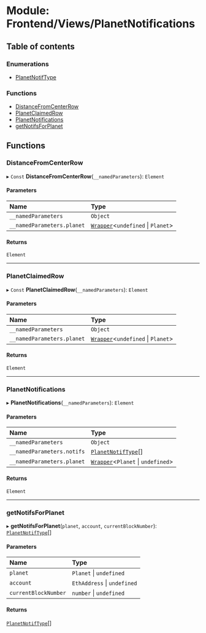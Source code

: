# Module: Frontend/Views/PlanetNotifications

## Table of contents

### Enumerations

- [PlanetNotifType](../enums/Frontend_Views_PlanetNotifications.PlanetNotifType.md)

### Functions

- [DistanceFromCenterRow](Frontend_Views_PlanetNotifications.md#distancefromcenterrow)
- [PlanetClaimedRow](Frontend_Views_PlanetNotifications.md#planetclaimedrow)
- [PlanetNotifications](Frontend_Views_PlanetNotifications.md#planetnotifications)
- [getNotifsForPlanet](Frontend_Views_PlanetNotifications.md#getnotifsforplanet)

## Functions

### DistanceFromCenterRow

▸ `Const` **DistanceFromCenterRow**(`__namedParameters`): `Element`

#### Parameters

| Name                       | Type                                                                               |
| :------------------------- | :--------------------------------------------------------------------------------- |
| `__namedParameters`        | `Object`                                                                           |
| `__namedParameters.planet` | [`Wrapper`](../classes/Backend_Utils_Wrapper.Wrapper.md)<`undefined` \| `Planet`\> |

#### Returns

`Element`

---

### PlanetClaimedRow

▸ `Const` **PlanetClaimedRow**(`__namedParameters`): `Element`

#### Parameters

| Name                       | Type                                                                               |
| :------------------------- | :--------------------------------------------------------------------------------- |
| `__namedParameters`        | `Object`                                                                           |
| `__namedParameters.planet` | [`Wrapper`](../classes/Backend_Utils_Wrapper.Wrapper.md)<`undefined` \| `Planet`\> |

#### Returns

`Element`

---

### PlanetNotifications

▸ **PlanetNotifications**(`__namedParameters`): `Element`

#### Parameters

| Name                       | Type                                                                                  |
| :------------------------- | :------------------------------------------------------------------------------------ |
| `__namedParameters`        | `Object`                                                                              |
| `__namedParameters.notifs` | [`PlanetNotifType`](../enums/Frontend_Views_PlanetNotifications.PlanetNotifType.md)[] |
| `__namedParameters.planet` | [`Wrapper`](../classes/Backend_Utils_Wrapper.Wrapper.md)<`Planet` \| `undefined`\>    |

#### Returns

`Element`

---

### getNotifsForPlanet

▸ **getNotifsForPlanet**(`planet`, `account`, `currentBlockNumber`): [`PlanetNotifType`](../enums/Frontend_Views_PlanetNotifications.PlanetNotifType.md)[]

#### Parameters

| Name                 | Type                        |
| :------------------- | :-------------------------- |
| `planet`             | `Planet` \| `undefined`     |
| `account`            | `EthAddress` \| `undefined` |
| `currentBlockNumber` | `number` \| `undefined`     |

#### Returns

[`PlanetNotifType`](../enums/Frontend_Views_PlanetNotifications.PlanetNotifType.md)[]
